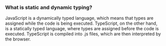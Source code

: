 ### What is static and dynamic typing?
JavaScript is a dynamically typed language, which means that types are assigned while the code is being executed. TypeScript, on the other hand, is a statically typed language, where types are assigned before the code is executed. TypeScript is compiled into .js files, which are then interpreted by the browser.
